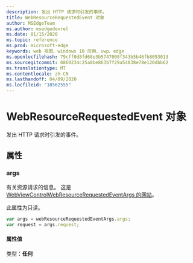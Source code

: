 ```yaml
---
description: 发出 HTTP 请求时引发的事件。
title: WebResourceRequestedEvent 对象
author: MSEdgeTeam
ms.author: msedgedevrel
ms.date: 01/15/2020
ms.topic: reference
ms.prod: microsoft-edge
keywords: web 视图、windows 10 应用、uwp、edge
ms.openlocfilehash: 79cff0d8fd68e3b5747008f343b5b46fb8093013
ms.sourcegitcommit: 6860234c25a8be863b7f29a54838e78e120dbb62
ms.translationtype: MT
ms.contentlocale: zh-CN
ms.lasthandoff: 04/09/2020
ms.locfileid: "10562555"
---
```

# WebResourceRequestedEvent 对象

发出 HTTP 请求时引发的事件。

## 属性

### args

有关资源请求的信息。 这是[WebViewControlWebResourceRequestedEventArgs 的网站](/uwp/api/windows.web.ui.webviewcontrolwebresourcerequestedeventargs)。

此属性为只读。

```js
var args = webResourceRequestedEventArgs.args;
var request = args.request;
```

#### 属性值
类型：**任何**

